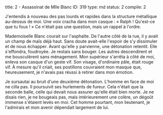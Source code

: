 title:          2 - Assassinat de Mlle Blanc
ID:             319
type:           md
status:         2
compile:        2


J'entendis à nouveau des pas lourds et rapides dans la structure métallique au-dessus de moi. Une voix cracha dans mon casque : « Ralph ! Qu'est-ce que tu fous ! » Ce n'était pas une question, mais un rappel à l'ordre.

Mademoiselle Blanc courait sur l'asphalte. De l'autre côté de la rue, il y avait un champ de maïs déjà haut. Sans doute avait-elle l'espoir de s'y dissimuler et de nous échapper. Avant qu'elle y parvienne, une détonation retentit. Elle s'effondra, foudroyée. Je restais sans bouger. Les autres descendirent et me bousculèrent sans ménagement. Mon supérieur s'arrêta à côté de moi, enleva son casque d'un geste vif. Son visage, d'ordinaire pâle, était rouge vif. À mesure qu'il criait, ses postillons couvraient mon masque que, heureusement, je n'avais pas réussi à retirer dans mon émotion.

Je sursautai au bruit d'une deuxième détonation. L'homme en face de moi ne cilla pas. Il poursuivit ses hurlements de fureur. Cela n'était que la seconde balle, celle qui devait nous assurer qu'elle était bien morte. Je ne disais rien, je ne bougeais pas, mais intérieurement une colère, un dégoût immense s'étaient levés en moi. Cet homme pourtant, mon lieutenant, je l'admirais et mon avenir dépendait largement de lui.